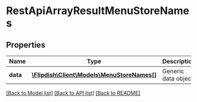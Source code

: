 # RestApiArrayResultMenuStoreNames

## Properties
Name | Type | Description | Notes
------------ | ------------- | ------------- | -------------
**data** | [**\Flipdish\Client\Models\MenuStoreNames[]**](MenuStoreNames.md) | Generic data object. | 

[[Back to Model list]](../README.md#documentation-for-models) [[Back to API list]](../README.md#documentation-for-api-endpoints) [[Back to README]](../README.md)


